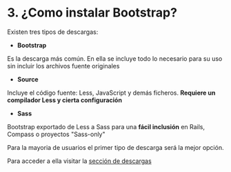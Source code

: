 # 3. ¿Como instalar Bootstrap?

Existen tres tipos de descargas:

* __Bootstrap__

Es la descarga más común. En ella se incluye todo lo necesario para su uso sin incluir los archivos fuente originales

* __Source__

Incluye el código fuente: Less, JavaScript y demás ficheros. __Requiere un compilador Less y cierta configuración__

* __Sass__

Bootstrap exportado de Less a Sass para una __fácil inclusión__ en Rails, Compass o proyectos "Sass-only"


Para la mayoria de usuarios el primer tipo de descarga será la mejor opción.

Para acceder a ella visitar la [sección de descargas](http://getbootstrap.com/getting-started/#download)
